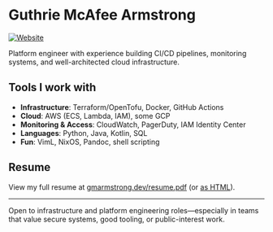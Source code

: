# Guthrie McAfee Armstrong

[![Website](https://img.shields.io/badge/www-gmarmstrong.dev-blue?style=flat)](https://gmarmstrong.dev)

Platform engineer with experience building CI/CD pipelines, monitoring systems, and well-architected cloud infrastructure.

## Tools I work with

- **Infrastructure**: Terraform/OpenTofu, Docker, GitHub Actions  
- **Cloud**: AWS (ECS, Lambda, IAM), some GCP  
- **Monitoring & Access**: CloudWatch, PagerDuty, IAM Identity Center  
- **Languages**: Python, Java, Kotlin, SQL
- **Fun**: VimL, NixOS, Pandoc, shell scripting

## Resume

View my full resume at [gmarmstrong.dev/resume.pdf](https://gmarmstrong.dev/resume.pdf) (or [as HTML](https://gmarmstrong.dev/resume/)).

---

Open to infrastructure and platform engineering roles—especially in teams that value secure systems, good tooling, or public-interest work.
